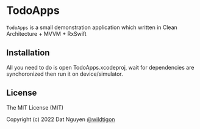 # TodoApps

`TodoApps` is a small demonstration application which written in Clean Architecture + MVVM + RxSwift


## Installation
All you need to do is open TodoApps.xcodeproj, wait for dependencies are synchoronized then run it on device/simulator.

## License

The MIT License (MIT)

Copyright (c) 2022 Dat Nguyen [@wildtigon](https://github.com/wildtigon)

